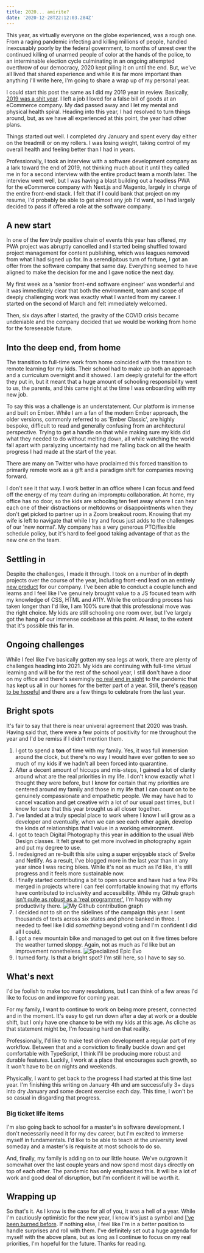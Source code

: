 ```yaml
---
title: 2020... amirite?
date: '2020-12-28T22:12:03.284Z'
---
```


This year, as virtually everyone on the globe experienced, was a rough one. From a raging pandemic infecting and killing millions of people, handled inexcusably poorly by the federal government, to months of unrest over the continued killing of unarmed people of color at the hands of the police, to an interminable election cycle culminating in an ongoing attempted overthrow of our democracy, 2020 kept piling it on until the end. But, we've all lived that shared experience and while it is far more important than anything I'll write here, I'm going to share a wrap up of my personal year.

<!-- more -->

I could start this post the same as I did my 2019 year in review. Basically, [2019 was a shit year]('./2019-year-review'). I left a job I loved for a false bill of goods at an eCommerce company. My dad passed away and I let my mental and physical health spiral. Heading into this year, I had resolved to turn things around, but, as we have all experienced at this point, the year had other plans.

Things started out well. I completed dry January and spent every day either on the treadmill or on my rollers. I was losing weight, taking control of my overall health and feeling better than I had in years.

Professionally, I took an interview with a software development company as a lark toward the end of 2019, not thinking much about it until they called me in for a second interview with the entire product team a month later. The interview went well, but I was having a blast building out a headless PWA for the eCommerce company with Next.js and Magento, largely in charge of the entire front-end stack. I felt that if I could bank that project on my resume, I'd probably be able to get almost any job I'd want, so I had largely decided to pass if offered a role at the software company.

## A new start

In one of the few truly positive chain of events this year has offered, my PWA project was abruptly cancelled and I started being shuffled toward project management for content publishing, which was leagues removed from what I had signed up for. In a serendipitous turn of fortune, I got an offer from the software company that same day. Everything seemed to have aligned to make the decision for me and I gave notice the next day.

My first week as a 'senior front-end software engineer' was wonderful and it was immediately clear that both the environment, team and scope of deeply challenging work was exactly what I wanted from my career. I started on the second of March and felt immediately welcomed.

Then, six days after I started, the gravity of the COVID crisis became undeniable and the company decided that we would be working from home for the foreseeable future.

## Into the deep end, from home

The transition to full-time work from home coincided with the transition to remote learning for my kids. Their school had to make up both an approach and a curriculum overnight and it showed. I am deeply grateful for the effort they put in, but it meant that a huge amount of schooling responsibility went to us, the parents, and this came right at the time I was onboarding with my new job.

To say this was a challenge is an understatement. Our platform is immense and built on Ember. While I am a fan of the modern Ember approach, the older versions, commonly referred to as 'Ember Classic', are highly bespoke, difficult to read and generally confusing from an architectural perspective. Trying to get a handle on that while making sure my kids did what they needed to do without melting down, all while watching the world fall apart with paralyzing uncertainty had me falling back on all the health progress I had made at the start of the year.

There are many on Twitter who have proclaimed this forced transition to primarily remote work as a gift and a paradigm shift for companies moving forward.

I don't see it that way. I work better in an office where I can focus and feed off the energy of my team during an impromptu collaboration. At home, my office has no door, so the kids are schooling ten feet away where I can hear each one of their distractions or meltdowns or disappointments when they don't get picked to partner up in a Zoom breakout room. Knowing that my wife is left to navigate that while I try and focus just adds to the challenges of our 'new normal'. My company has a very generous PTO/flexible schedule policy, but it's hard to feel good taking advantage of that as the new one on the team.
## Settling in

Despite the challenges, I made it through. I took on a number of in depth projects over the course of the year, including front-end lead on an entirely [new product](https://www.secondstreet.com/platform/events-marketplace) for our company. I've been able to conduct a couple lunch and learns and I feel like I've genuinely brought value to a JS focused team with my knowledge of CSS, HTML and A11Y. While the onboarding process has taken longer than I'd like, I am 100% sure that this professional move was the right choice. My kids are still schooling one room over, but I've largely got the hang of our immense codebase at this point. At least, to the extent that it's possible this far in.

## Ongoing challenges
While I feel like I've basically gotten my sea legs at work, there are plenty of challenges heading into 2021. My kids are continuing with full-time virtual learning and will be for the rest of the school year, I still don't have a door on my office and there's seemingly [no real end in sight](https://www.theguardian.com/world/2020/dec/19/what-is-the-new-covid-strain-and-will-vaccines-work-against-it) to the pandemic that has kept us all in our homes for the better part of a year. Still, there's [reason to be hopeful](https://coronavirus.dc.gov/vaccine) and there are a few things to celebrate from the last year.

## Bright spots
It's fair to say that there is near univeral agreement that 2020 was trash. Having said that, there were a few points of positivity for me throughout the year and I'd be remiss if I didn't mention them.

1. I got to spend a **ton** of time with my family. Yes, it was full immersion around the clock, but there's no way I would have ever gotten to see so much of my kids if we hadn't all been forced into quarantine.
1. After a decent amount of hiccups and mis-steps, I gained a lot of clarity around what are the real priorities in my life. I don't know exactly what I thought they were before, but I know for certain that my priorities are centered around my family and those in my life that I can count on to be genuinely compassionate and empathetic people. We may have had to cancel vacation and get creative with a lot of our usual past times, but I know for sure that this year brought us all closer together.
1. I've landed at a truly special place to work where I know I will grow as a developer and eventually, when we can see each other again, develop the kinds of relationships that I value in a working environment.
1. I got to teach Digital Photography this year in addition to the usual Web Design classes. It felt great to get more involved in photography again and put my degree to use.
1. I redesigned an re-built this site using a super enjoyable stack of Svelte and Netlify. As a result, I've blogged more in the last year than in any year since I was racing bikes. While it's not as much as I'd like, it's still progress and it feels more sustainable now.
1. I finally started contributing a bit to open source and have had a few PRs merged in projects where I can feel comfortable knowing that my efforts have contributed to inclusivity and accessibility. While my Github graph [isn't quite as robust as a 'real programmer'](https://twitter.com/haysstanford/status/1306209477226569729), I'm happy with my productivity there.
![My Github contribution graph](https://res.cloudinary.com/mjtestrun/image/upload/v1609795091/personal-site/github-graph.png)
1. I decided not to sit on the sidelines of the campaign this year. I sent thousands of texts across six states and phone banked in three. I needed to feel like I did _something_ beyond voting and I'm confident I did all I could.
1. I got a new mountain bike and managed to get out on it five times before the weather turned sloppy. Again, not as much as I'd like but an improvement nonetheless.
![Specialized Epic Evo](https://res.cloudinary.com/mjtestrun/image/upload/v1609795092/personal-site/new-bike.jpg)
1. I turned forty. Is that a bright spot? I'm still here, so I have to say so.

## What's next
I'd be foolish to make too many resolutions, but I can think of a few areas I'd like to focus on and improve for coming year.

For my family, I want to continue to work on being more present, connected and in the moment. It's easy to get run down after a day at work or a double shift, but I only have one chance to be with my kids at this age. As cliche as that statement might be, I'm focusing hard on that reality.

Professionally, I'd like to make test driven development a regular part of my workflow. Between that and a conviction to finally buckle down and get comfortable with TypeScript, I think I'll be producing more robust and durable features. Luckily, I work at a place that encourages such growth, so it won't have to be on nights and weekends.

Physically, I want to get back to the progress I had started at this time last year. I'm finishing this writing on January 4th and am successfully 3+ days into dry January and some decent exercise each day. This time, I won't be so casual in disgarding that progress.

### Big ticket life items
I'm also going back to school for a master's in software development. I don't necessarily need it for my dev career, but I'm excited to immerse myself in fundamentals. I'd like to be able to teach at the university level someday and a master's is requisite at most schools to do so.

And, finally, my family is adding on to our little house. We've outgrown it somewhat over the last couple years and now spend most days directly on top of each other. The pandemic has only emphasized this. It will be a lot of work and good deal of disruption, but I'm confident it will be worth it.

## Wrapping up
So that's it. As I know is the case for all of you, it was a hell of a year. While I'm cautiously optimistic for the new year, I know it's just a symbol and [I've been burned before](https://twitter.com/mattFrankJames/status/1240771649512890368). If nothing else, I feel like I'm in a better position to handle surprises and roll with them. I've definitely set out a huge agenda for myself with the above plans, but as long as I continue to focus on my real priorities, I'm hopeful for the future. Thanks for reading.